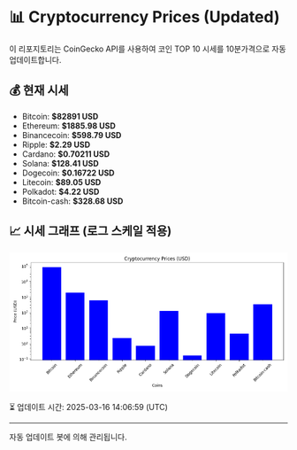 
# 📊 Cryptocurrency Prices (Updated)

이 리포지토리는 CoinGecko API를 사용하여 코인 TOP 10 시세를 10분가격으로 자동 업데이트합니다.

## 💰 현재 시세
- Bitcoin: **$82891 USD**
- Ethereum: **$1885.98 USD**
- Binancecoin: **$598.79 USD**
- Ripple: **$2.29 USD**
- Cardano: **$0.70211 USD**
- Solana: **$128.41 USD**
- Dogecoin: **$0.16722 USD**
- Litecoin: **$89.05 USD**
- Polkadot: **$4.22 USD**
- Bitcoin-cash: **$328.68 USD**

## 📈 시세 그래프 (로그 스케일 적용)
![Crypto Prices](crypto_prices.png)

⏳ 업데이트 시간: 2025-03-16 14:06:59 (UTC)

---
자동 업데이트 봇에 의해 관리됩니다.
